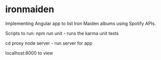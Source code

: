 # ironmaiden

Implementing Angular app to list Iron Maiden albums using Spotify APIs.

Scripts to run:
npm run unit - runs the karma unit tests

cd proxy
node server - run server for app

localhost:8000 to view